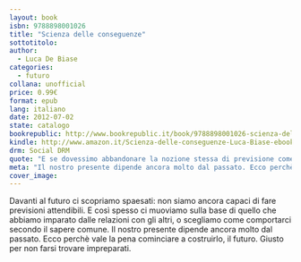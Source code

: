 ```yaml
---
layout: book
isbn: 9788898001026
title: "Scienza delle conseguenze"
sottotitolo:
author:
  - Luca De Biase
categories:
  - futuro
collana: unofficial
price: 0.99€
format: epub
lang: italiano
date: 2012-07-02
state: catalogo
bookrepublic: http://www.bookrepublic.it/book/9788898001026-scienza-delle-conseguenze/
kindle: http://www.amazon.it/Scienza-delle-conseguenze-Luca-Biase-ebook/dp/B008G4LGUU/
drm: Social DRM
quote: "E se dovessimo abbandonare la nozione stessa di previsione come l'abbiamo conosciuta?"
meta: "Il nostro presente dipende ancora molto dal passato. Ecco perchè vale la pena cominciare a costruirlo, il futuro."
cover_image:
---
```

Davanti al futuro ci scopriamo spaesati: non siamo ancora capaci di fare previsioni attendibili. E così spesso ci muoviamo sulla base di quello che abbiamo imparato dalle relazioni con gli altri, o scegliamo come comportarci secondo il sapere comune. Il nostro presente dipende ancora molto dal passato. Ecco perchè vale la pena cominciare a costruirlo, il futuro. Giusto per non farsi trovare impreparati.
